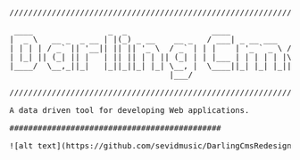 <pre>
/////////////////////////////////////////////////////////////////////

 ____                _  _                  ____
|  _ \   __ _  _ __ | |(_) _ __    __ _   / ___| _ __ ___   ___
| | | | / _` || '__|| || || '_ \  / _` | | |    | '_ ` _ \ / __|
| |_| || (_| || |   | || || | | || (_| | | |___ | | | | | |\__ \
|____/  \__,_||_|   |_||_||_| |_| \__, |  \____||_| |_| |_||___/
                                  |___/

/////////////////////////////////////////////////////////////////////

A data driven tool for developing Web applications.

#############################################

![alt text](https://github.com/sevidmusic/DarlingCmsRedesign/blob/master/DCMS_UML.png?raw=true)

